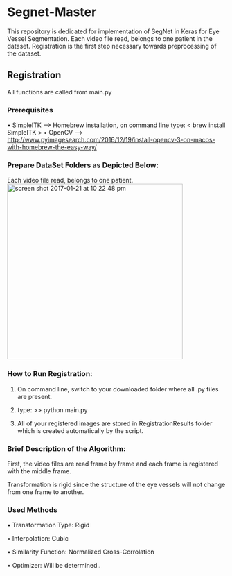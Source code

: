 # Segnet-Master
This repository is dedicated for implementation of SegNet in Keras for Eye Vessel Segmentation. Each video file read, belongs to one patient in the dataset. Registration is the first step necessary towards preprocessing of the dataset. 

## Registration

All functions are called from main.py 

### Prerequisites
• SimpleITK --> Homebrew installation, on command line type:  < brew install SimpleITK > 
• OpenCV    --> http://www.pyimagesearch.com/2016/12/19/install-opencv-3-on-macos-with-homebrew-the-easy-way/

### Prepare DataSet Folders as Depicted Below:
Each video file read, belongs to one patient.
<img width="405" alt="screen shot 2017-01-21 at 10 22 48 pm" src="https://cloud.githubusercontent.com/assets/19553239/22179650/4115fe8c-e028-11e6-9748-8172b629237c.png">

    
### How to Run Registration:
1) On command line, switch to your downloaded folder where all .py files are present.

2) type: >> python main.py     

3) All of your registered images are stored in RegistrationResults folder which is created automatically by the script.

### Brief Description of the Algorithm:
First, the video files are read frame by frame and each frame is registered with the middle frame.

Transformation is rigid since the structure of the eye vessels will not change from one frame to another.


### Used Methods 
• Transformation Type: Rigid

• Interpolation: Cubic

• Similarity Function: Normalized Cross-Corrolation

• Optimizer: Will be determined..



